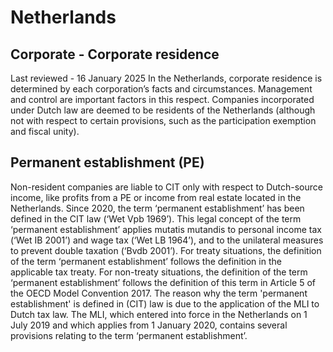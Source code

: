 # Netherlands
## Corporate - Corporate residence
Last reviewed - 16 January 2025
In the Netherlands, corporate residence is determined by each corporation’s facts and circumstances. Management and control are important factors in this respect. Companies incorporated under Dutch law are deemed to be residents of the Netherlands (although not with respect to certain provisions, such as the participation exemption and fiscal unity).
## Permanent establishment (PE)
Non-resident companies are liable to CIT only with respect to Dutch-source income, like profits from a PE or income from real estate located in the Netherlands.
Since 2020, the term ‘permanent establishment’ has been defined in the CIT law (‘Wet Vpb 1969’). This legal concept of the term ‘permanent establishment’ applies mutatis mutandis to personal income tax (‘Wet IB 2001’) and wage tax (‘Wet LB 1964’), and to the unilateral measures to prevent double taxation (‘Bvdb 2001’).
For treaty situations, the definition of the term ‘permanent establishment’ follows the definition in the applicable tax treaty. For non-treaty situations, the definition of the term ‘permanent establishment’ follows the definition of this term in Article 5 of the OECD Model Convention 2017.
The reason why the term 'permanent establishment' is defined in (CIT) law is due to the application of the MLI to Dutch tax law. The MLI, which entered into force in the Netherlands on 1 July 2019 and which applies from 1 January 2020, contains several provisions relating to the term ‘permanent establishment’.
